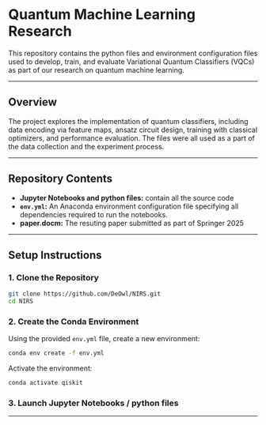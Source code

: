 # Quantum Machine Learning Research

This repository contains the python files and environment configuration files used to develop, train, and evaluate Variational Quantum Classifiers (VQCs) as part of our research on quantum machine learning.

---

## Overview

The project explores the implementation of quantum classifiers, including data encoding via feature maps, ansatz circuit design, training with classical optimizers, and performance evaluation. The files were all used as a part of the data collection and the experiment process.

---

## Repository Contents

- **Jupyter Notebooks and python files:** contain all the source code
- **`env.yml`:** An Anaconda environment configuration file specifying all dependencies required to run the notebooks.
- **paper.docm:** The resuting paper submitted as part of Springer 2025

---

## Setup Instructions

### 1. Clone the Repository

```bash
git clone https://github.com/DeOwl/NIRS.git
cd NIRS
```

### 2. Create the Conda Environment

Using the provided `env.yml` file, create a new environment:

```bash
conda env create -f env.yml
```

Activate the environment:

```bash
conda activate qiskit
```

### 3. Launch Jupyter Notebooks / python files

---

